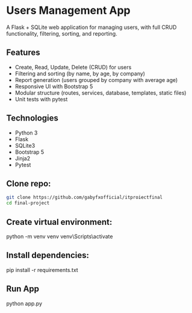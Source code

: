 # Users Management App

A Flask + SQLite web application for managing users, with full CRUD functionality, filtering, sorting, and reporting.

## Features

- Create, Read, Update, Delete (CRUD) for users
- Filtering and sorting (by name, by age, by company)
- Report generation (users grouped by company with average age)
- Responsive UI with Bootstrap 5
- Modular structure (routes, services, database, templates, static files)
- Unit tests with pytest

## Technologies

- Python 3
- Flask
- SQLite3
- Bootstrap 5
- Jinja2
- Pytest

## Clone repo:

```bash
git clone https://github.com/gabyfxofficial/itproiectfinal
cd final-project
```

## Create virtual environment:

python -m venv venv
venv\Scripts\activate

## Install dependencies:

pip install -r requirements.txt

## Run App

python app.py
